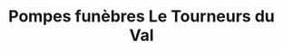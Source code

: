 ---
title: "Pompes funèbres Le Tourneurs du Val"
url: /pont-leveque/pompes-funebres-le-tourneurs-du-val/
shop: directeurs de funérailles
---